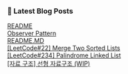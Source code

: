 

### 📕 Latest Blog Posts   

<a href ="https://gilbert9172.tistory.com/23"> README </a> <br><a href ="https://gilbert9172.tistory.com/22"> Observer Pattern </a> <br><a href ="https://gilbert9172.tistory.com/21"> README.MD </a> <br><a href ="https://gilbert9172.tistory.com/19"> [LeetCode#22] Merge Two Sorted Lists </a> <br><a href ="https://gilbert9172.tistory.com/18"> [LeetCode#234] Palindrome Linked List </a> <br><a href ="https://gilbert9172.tistory.com/17"> [자료 구조] 선형 자료구조 (WIP) </a> <br>